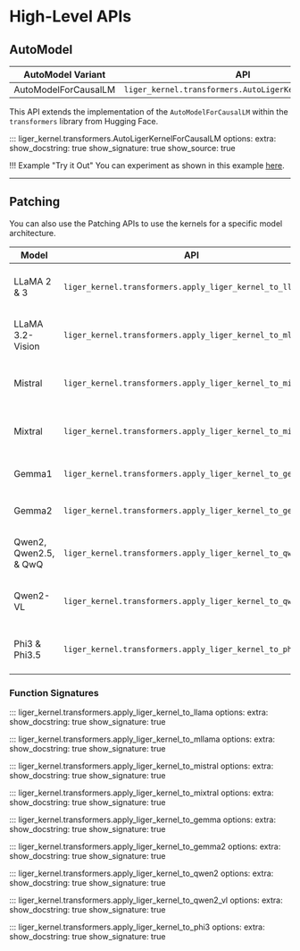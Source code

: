 # High-Level APIs

## AutoModel

| **AutoModel Variant** | **API** |
|------------------------|---------|
| AutoModelForCausalLM | `liger_kernel.transformers.AutoLigerKernelForCausalLM` |

This API extends the implementation of the `AutoModelForCausalLM` within the `transformers` library from Hugging Face.

::: liger_kernel.transformers.AutoLigerKernelForCausalLM
    options:
      extra:
        show_docstring: true
        show_signature: true
        show_source: true

!!! Example "Try it Out"
    You can experiment as shown in this example [here](https://github.com/linkedin/Liger-Kernel?tab=readme-ov-file#1-use-autoligerkernelforcausallm).

---

## Patching

You can also use the Patching APIs to use the kernels for a specific model architecture.

| **Model**   | **API**                                                      | **Supported Operations**                                                |
|-------------|--------------------------------------------------------------|-------------------------------------------------------------------------|
| LLaMA 2 & 3 | `liger_kernel.transformers.apply_liger_kernel_to_llama`      | RoPE, RMSNorm, SwiGLU, CrossEntropyLoss, FusedLinearCrossEntropy        |
| LLaMA 3.2-Vision | `liger_kernel.transformers.apply_liger_kernel_to_mllama` | RoPE, RMSNorm, SwiGLU, CrossEntropyLoss, FusedLinearCrossEntropy        |
| Mistral     | `liger_kernel.transformers.apply_liger_kernel_to_mistral`    | RoPE, RMSNorm, SwiGLU, CrossEntropyLoss, FusedLinearCrossEntropy        |
| Mixtral     | `liger_kernel.transformers.apply_liger_kernel_to_mixtral`    | RoPE, RMSNorm, SwiGLU, CrossEntropyLoss, FusedLinearCrossEntropy        |
| Gemma1      | `liger_kernel.transformers.apply_liger_kernel_to_gemma`      | RoPE, RMSNorm, GeGLU, CrossEntropyLoss, FusedLinearCrossEntropy         |
| Gemma2      | `liger_kernel.transformers.apply_liger_kernel_to_gemma2`     | RoPE, RMSNorm, GeGLU, CrossEntropyLoss, FusedLinearCrossEntropy         |
| Qwen2, Qwen2.5, & QwQ | `liger_kernel.transformers.apply_liger_kernel_to_qwen2` | RoPE, RMSNorm, SwiGLU, CrossEntropyLoss, FusedLinearCrossEntropy        |
| Qwen2-VL    | `liger_kernel.transformers.apply_liger_kernel_to_qwen2_vl`   | RMSNorm, LayerNorm, SwiGLU, CrossEntropyLoss, FusedLinearCrossEntropy   |
| Phi3 & Phi3.5 | `liger_kernel.transformers.apply_liger_kernel_to_phi3`     | RoPE, RMSNorm, SwiGLU, CrossEntropyLoss, FusedLinearCrossEntropy        |

### Function Signatures

::: liger_kernel.transformers.apply_liger_kernel_to_llama
    options:
      extra:
        show_docstring: true
        show_signature: true

::: liger_kernel.transformers.apply_liger_kernel_to_mllama
    options:
      extra:
        show_docstring: true
        show_signature: true

::: liger_kernel.transformers.apply_liger_kernel_to_mistral
    options:
      extra:
        show_docstring: true
        show_signature: true

::: liger_kernel.transformers.apply_liger_kernel_to_mixtral
    options:
      extra:
        show_docstring: true
        show_signature: true

::: liger_kernel.transformers.apply_liger_kernel_to_gemma
    options:
      extra:
        show_docstring: true
        show_signature: true

::: liger_kernel.transformers.apply_liger_kernel_to_gemma2
    options:
      extra:
        show_docstring: true
        show_signature: true

::: liger_kernel.transformers.apply_liger_kernel_to_qwen2
    options:
      extra:
        show_docstring: true
        show_signature: true

::: liger_kernel.transformers.apply_liger_kernel_to_qwen2_vl
    options:
      extra:
        show_docstring: true
        show_signature: true

::: liger_kernel.transformers.apply_liger_kernel_to_phi3
    options:
      extra:
        show_docstring: true
        show_signature: true
